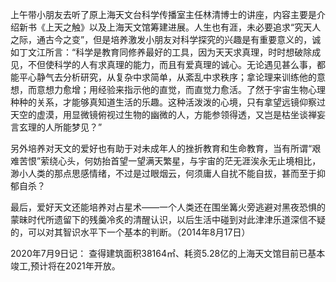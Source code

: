 上午带小朋友去听了原上海天文台科学传播室主任林清博士的讲座，内容主要是介绍新书《上天之触》以及上海天文馆筹建进展。人生也有涯，未必要追求“究天人之际，通古今之变”，但是培养激发小朋友对科学探究的兴趣是有重要意义的，诚如丁文江所言：“科学是教育同修养最好的工具，因为天天求真理，时时想破除成见，不但使科学的人有求真理的能力，而且有爱真理的诚心。无论遇见甚么事，都能平心静气去分析研究，从复杂中求简单，从紊乱中求秩序；拿论理来训练他的意想，而意想力愈增；用经验来指示他的直觉，而直觉力愈活。了然于宇宙生物心理种种的关系，才能够真知道生活的乐趣。这种活泼泼的心境，只有拿望远镜仰察过天空的虚漠，用显微镜俯视过生物的幽微的人，方能参领得透，又岂是枯坐谈禅妄言玄理的人所能梦见？”

另外培养对天文的爱好也有助于对未成年人的挫折教育和生命教育，当有所谓“艰难苦恨”萦绕心头，何妨抬首望一望满天繁星，与宇宙的茫无涯涘永无止境相比，渺小人类的那点思感情绪，不过是过眼烟云，何须庸人自扰不能自拔，甚而至于抑郁自杀？

最后，爱好天文还能培养对占星术——一个人类还在围坐篝火旁逃避对黑夜恐惧的蒙昧时代所遗留下的残羹冷炙的清醒认识，以后生活中碰到对此津津乐道深信不疑的，可以对其智识水平下一个基本的判断。（2014年8月17日）

2020年7月9日记： 查得建筑面积38164㎡、耗资5.28亿的上海天文馆目前已基本竣工,预计将在2021年开放。